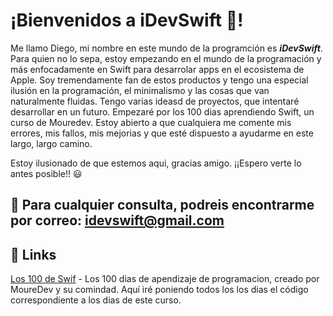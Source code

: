   # ¡Bienvenidos a iDevSwift 👋!

Me llamo Diego, mi nombre en este mundo de la programción es ***iDevSwift***.
Para quien no lo sepa, estoy empezando en el mundo de la programación y más enfocadamente en Swift para desarrolar apps en el ecosistema de Apple. Soy tremendamente fan de estos productos y tengo una especial ilusión en la programación, el minimalismo y las cosas que van naturalmente fluidas.
Tengo varias ideasd de proyectos, que intentaré desarrollar en un futuro. Empezaré por los 100 dias aprendiendo Swift, un curso de Mouredev.
Estoy abierto a que cualquiera me comente mis errores, mis fallos, mis mejorias y que esté dispuesto a ayudarme en este largo, largo camino.

Estoy ilusionado de que estemos aqui, gracias amigo. ¡¡Espero verte lo antes posible!! 😃

  ## 📨 Para cualquier consulta, podreis encontrarme por correo: idevswift@gmail.com

  ## 📌 **Links**

[Los 100 de Swif](https://github.com/iDevSwift/iDevRepository0.1) - Los 100 dias de apendizaje de programacion, creado por MoureDev y su comindad. Aquí iré poniendo todos los los dias el código correspondiente a los dias de este curso.

